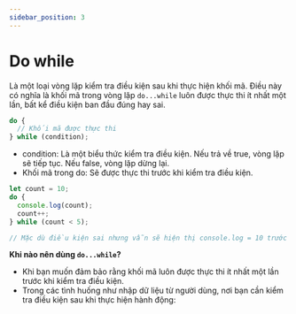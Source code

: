 ```yaml
---
sidebar_position: 3
---
```


# Do while

Là một loại vòng lặp kiểm tra điều kiện sau khi thực hiện khối mã.
Điều này có nghĩa là khối mã trong vòng lặp `do...while` luôn được thực thi ít nhất một lần, bất kể điều kiện ban đầu đúng hay sai.

```js
do {
  // Khối mã được thực thi
} while (condition);
```

- condition: Là một biểu thức kiểm tra điều kiện. Nếu trả về true, vòng lặp sẽ tiếp tục. Nếu false, vòng lặp dừng lại.
- Khối mã trong do: Sẽ được thực thi trước khi kiểm tra điều kiện.

```js
let count = 10;
do {
  console.log(count);
  count++;
} while (count < 5);

// Mặc dù điều kiện sai nhưng vẫn sẽ hiện thị console.log = 10 trước khi kiểm tra điều kiện.
```

**Khi nào nên dùng `do...while`?**

- Khi bạn muốn đảm bảo rằng khối mã luôn được thực thi ít nhất một lần trước khi kiểm tra điều kiện.
- Trong các tình huống như nhập dữ liệu từ người dùng, nơi bạn cần kiểm tra điều kiện sau khi thực hiện hành động:
